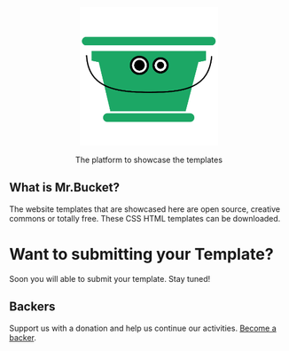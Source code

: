 <p align="center">
  <a href="https://mr-bucket.github.io">
    <img height="250" width="250" src="https://github.com/mr-bucket/mr-bucket.github.io/blob/master/images/mrbucket.png">
  </a>
  <p align="center">The platform to showcase the templates</p>
</p>

## What is Mr.Bucket?

The website templates that are showcased here are open source, creative commons or totally free. These CSS HTML templates can be downloaded.

# Want to submitting your Template?

Soon you will able to submit your template. Stay tuned!

## Backers

Support us with a donation and help us continue our activities. [Become a backer]().
